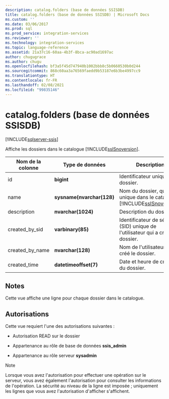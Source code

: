 ```yaml
---
description: catalog.folders (base de données SSISDB)
title: catalog.folders (base de données SSISDB) | Microsoft Docs
ms.custom: ''
ms.date: 03/06/2017
ms.prod: sql
ms.prod_service: integration-services
ms.reviewer: ''
ms.technology: integration-services
ms.topic: language-reference
ms.assetid: 21a37c16-60aa-4b3f-8bca-ac90ad1697ac
author: chugugrace
ms.author: chugu
ms.openlocfilehash: bf3a5f45d747940b1002bbb8c5b0660530b0d244
ms.sourcegitcommit: 868c60aa3a76569faedd9b53187e6b3be4997cc9
ms.translationtype: HT
ms.contentlocale: fr-FR
ms.lasthandoff: 02/08/2021
ms.locfileid: "99835146"
---
```

# <a name="catalogfolders-ssisdb-database"></a>catalog.folders (base de données SSISDB)

[!INCLUDE[sqlserver-ssis](../../includes/applies-to-version/sqlserver-ssis.md)]

  Affiche les dossiers dans le catalogue [!INCLUDE[ssISnoversion](../../includes/ssisnoversion-md.md)].  
  
|Nom de la colonne|Type de données|Description|  
|-----------------|---------------|-----------------|  
|id|**bigint**|Identificateur unique du dossier.|  
|name|**sysname(nvarchar(128)**|Nom du dossier, qui est unique dans le catalogue [!INCLUDE[ssISnoversion](../../includes/ssisnoversion-md.md)].|  
|description|**nvarchar(1024)**|Description du dossier.|  
|created_by_sid|**varbinary(85)**|Identificateur de sécurité (SID) unique de l'utilisateur qui a créé le dossier.|  
|created_by_name|**nvarchar(128)**|Nom de l'utilisateur qui a créé le dossier.|  
|created_time|**datetimeoffset(7)**|Date et heure de création du dossier.|  
  
## <a name="remarks"></a>Notes  
 Cette vue affiche une ligne pour chaque dossier dans le catalogue.  
  
## <a name="permissions"></a>Autorisations  
 Cette vue requiert l'une des autorisations suivantes :  
  
-   Autorisation READ sur le dossier  
  
-   Appartenance au rôle de base de données **ssis_admin**  
  
-   Appartenance au rôle serveur **sysadmin**  
  
> [!NOTE]  
>  Lorsque vous avez l'autorisation pour effectuer une opération sur le serveur, vous avez également l'autorisation pour consulter les informations de l'opération. La sécurité au niveau de la ligne est imposée ; uniquement les lignes que vous avez l'autorisation d'afficher s'affichent.  
  
  
